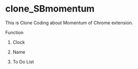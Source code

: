 # clone_SBmomentum
This is Clone Coding about Momentum of Chrome extension.

Function

1. Clock



2. Name


3. To Do List
